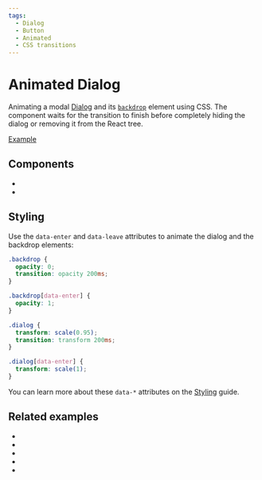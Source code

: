 ```yaml
---
tags:
  - Dialog
  - Button
  - Animated
  - CSS transitions
---
```


# Animated Dialog

<div data-description>

Animating a modal [Dialog](/components/dialog) and its [`backdrop`](/reference/dialog#backdrop) element using CSS. The component waits for the transition to finish before completely hiding the dialog or removing it from the React tree.

</div>

<div data-tags></div>

<a href="./index.tsx" data-playground>Example</a>

## Components

<div data-cards="components">

- [](/components/dialog)
- [](/components/button)

</div>

## Styling

Use the `data-enter` and `data-leave` attributes to animate the dialog and the backdrop elements:

```css
.backdrop {
  opacity: 0;
  transition: opacity 200ms;
}

.backdrop[data-enter] {
  opacity: 1;
}

.dialog {
  transform: scale(0.95);
  transition: transform 200ms;
}

.dialog[data-enter] {
  transform: scale(1);
}
```

You can learn more about these `data-*` attributes on the [Styling](/guide/styling) guide.

## Related examples

<div data-cards="examples">

- [](/examples/combobox-animated)
- [](/examples/select-animated)
- [](/examples/tab-panel-animated)
- [](/examples/dialog-combobox-command-menu)
- [](/examples/menubar-navigation)

</div>
